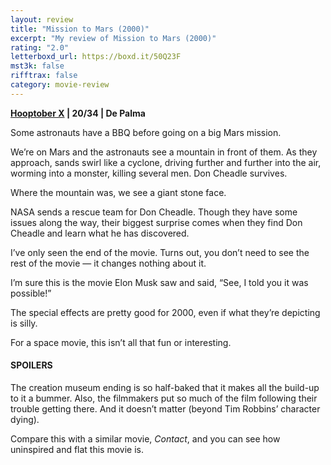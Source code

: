 ```yaml
---
layout: review
title: "Mission to Mars (2000)"
excerpt: "My review of Mission to Mars (2000)"
rating: "2.0"
letterboxd_url: https://boxd.it/50Q23F
mst3k: false
rifftrax: false
category: movie-review
---
```


<b><a href="https://boxd.it/pmi12">Hooptober X</a> | 20/34 | De Palma</b>

Some astronauts have a BBQ before going on a big Mars mission.

We’re on Mars and the astronauts see a mountain in front of them. As they approach, sands swirl like a cyclone, driving further and further into the air, worming into a monster, killing several men. Don Cheadle survives.

Where the mountain was, we see a giant stone face.

NASA sends a rescue team for Don Cheadle. Though they have some issues along the way, their biggest surprise comes when they find Don Cheadle and learn what he has discovered.

I’ve only seen the end of the movie. Turns out, you don’t need to see the rest of the movie — it changes nothing about it.

I’m sure this is the movie Elon Musk saw and said, “See, I told you it was possible!”

The special effects are pretty good for 2000, even if what they’re depicting is silly.

For a space movie, this isn’t all that fun or interesting.

#### SPOILERS

The creation museum ending is so half-baked that it makes all the build-up to it a bummer. Also, the filmmakers put so much of the film following their trouble getting there. And it doesn’t matter (beyond Tim Robbins’ character dying).

Compare this with a similar movie, <i>Contact</i>, and you can see how uninspired and flat this movie is.

